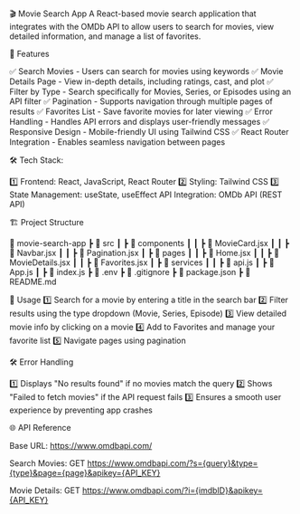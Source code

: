 🎬 Movie Search App
A React-based movie search application that integrates with the OMDb API to allow users to search for movies, view detailed information, and manage a list of favorites.

🚀 Features

✅ Search Movies - Users can search for movies using keywords
✅ Movie Details Page - View in-depth details, including ratings, cast, and plot
✅ Filter by Type - Search specifically for Movies, Series, or Episodes using an API filter
✅ Pagination - Supports navigation through multiple pages of results
✅ Favorites List - Save favorite movies for later viewing
✅ Error Handling - Handles API errors and displays user-friendly messages
✅ Responsive Design - Mobile-friendly UI using Tailwind CSS
✅ React Router Integration - Enables seamless navigation between pages

🛠 Tech Stack:

1️⃣ Frontend: React, JavaScript, React Router
2️⃣ Styling: Tailwind CSS
3️⃣ State Management: useState, useEffect
API Integration: OMDb API (REST API)

🏗 Project Structure

📂 movie-search-app
┣ 📂 src
┃ ┣ 📂 components
┃ ┃ ┣ 📜 MovieCard.jsx
┃ ┃ ┣ 📜 Navbar.jsx
┃ ┃ ┣ 📜 Pagination.jsx
┃ ┣ 📂 pages
┃ ┃ ┣ 📜 Home.jsx
┃ ┃ ┣ 📜 MovieDetails.jsx
┃ ┃ ┣ 📜 Favorites.jsx
┃ ┣ 📂 services
┃ ┃ ┣ 📜 api.js
┃ ┣ 📜 App.js
┃ ┣ 📜 index.js
┣ 📜 .env
┣ 📜 .gitignore
┣ 📜 package.json
┣ 📜 README.md

📌 Usage
1️⃣ Search for a movie by entering a title in the search bar
2️⃣ Filter results using the type dropdown (Movie, Series, Episode)
3️⃣ View detailed movie info by clicking on a movie
4️⃣ Add to Favorites and manage your favorite list
5️⃣ Navigate pages using pagination

🛠 Error Handling

1️⃣ Displays "No results found" if no movies match the query
2️⃣ Shows "Failed to fetch movies" if the API request fails
3️⃣ Ensures a smooth user experience by preventing app crashes

🌐 API Reference

Base URL: https://www.omdbapi.com/

Search Movies:
GET https://www.omdbapi.com/?s={query}&type={type}&page={page}&apikey={API_KEY}

Movie Details:
GET https://www.omdbapi.com/?i={imdbID}&apikey={API_KEY}
